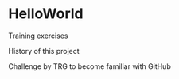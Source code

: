 # HelloWorld

Training exercises

History of this project 

Challenge by TRG to become familiar with GitHub
